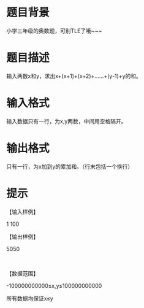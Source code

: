 # 

 
 # 题目背景 
<p>小学三年级的奥数题，可别TLE了哦~~~</p> 

 
 # 题目描述 
<p>输入两数x和y，求出x+(x+1)+(x+2)+&hellip;&hellip;+(y-1)+y的和。</p> 

 
 # 输入格式 
<p>输入数据只有一行，为x,y两数，中间用空格隔开。</p> 

 
 # 输出格式 
<p>只有一行，为x加到y的累加和。（行末包括一个换行）</p> 

 
 # 提示 
<p>【输入样例】</p>

<p>1&nbsp;100</p>

<p>【输出样例】</p>

<p>5050</p>

<p>&nbsp;</p>

<p>【数据范围】</p>

<p>-100000000000&le;x,y&le;100000000000</p>

<p>所有数据均保证x&le;y</p> 
